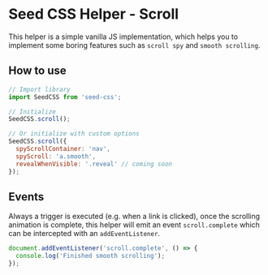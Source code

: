 # Seed CSS Helper - Scroll

This helper is a simple vanilla JS implementation, which helps you to implement
some boring features such as `scroll spy` and `smooth scrolling`.

## How to use

```js
// Import library
import SeedCSS from 'seed-css';

// Initialize
SeedCSS.scroll();

// Or initialize with custom options
SeedCSS.scroll({
  spyScrollContainer: 'nav',
  spyScroll: 'a.smooth',
  revealWhenVisible: '.reveal' // coming soon
});
```

## Events

Always a trigger is executed (e.g. when a link is clicked), once the
scrolling animation is complete, this helper will emit an event `scroll.complete` which can be intercepted with an `addEventListener`.

```js
document.addEventListener('scroll.complete', () => {
  console.log('Finished smooth scrolling');
});
```
